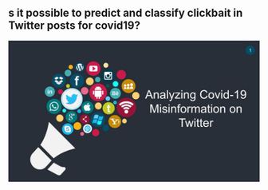 
## s it possible to predict and classify clickbait in Twitter posts for covid19?


![Poster](https://github.com/juilee81/Machine-Learning---NLP---Text-Mining---Deep-Learning/blob/main/Misinformation%20in%20Tweets/intro.jpg)


